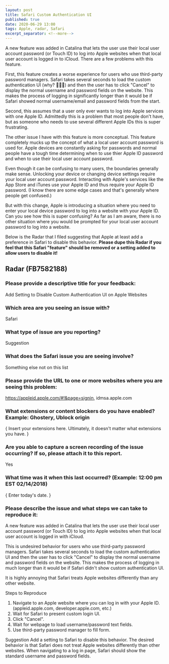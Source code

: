 ```yaml
---
layout: post
title: Safari Custom Authentication UI
published: true
date: 2020-06-29 13:00
tags: Apple, radar, Safari
excerpt_separator: <!--more-->
---
```


A new feature was added in Catalina that lets the user use their local user account password (or Touch ID) to log into Apple websites when that local user account is logged in to iCloud. There are a few problems with this feature.

<!--more-->

First, this feature creates a worse experience for users who use third-party password managers. Safari takes several seconds to load the custom authentication UI (why? 🤷🏼‍♂️) and then the user has to click "Cancel" to display the normal username and password fields on the website. This makes the process of logging in significantly longer than it would be if Safari showed normal username/email and password fields from the start.

Second, this assumes that a user only ever wants to log into Apple services with one Apple ID. Admittedly this is a problem that most people don't have, but as someone who needs to use several different Apple IDs this is super frustrating.

The other issue I have with this feature is more conceptual. This feature completely mucks up the concept of what a local user account password is used for. Apple devices are constantly asking for passwords and normal people have a tough time determining when to use thier Apple ID password and when to use their local user account password.

Even though it can be confusing to many users, the boundaries generally make sense. Unlocking your device or changing device settings require your local user account password. Interacting with Apple's services like the App Store and iTunes use your Apple ID and thus require your Apple ID password. (I know there are some edge cases and that's generally where people get confused.) 

But with this change, Apple is introducing a situation where you need to enter your local device password to log into a website with your Apple ID. Can you see how this is super confusing? As far as I am aware, there is no other situation where you would be prompted for your local user account password to log into a website.

Below is the Radar that I filed suggesting that Apple at least add a preference in Safari to disable this behavior. **Please dupe this Radar if you feel that this Safari "feature" should be removed or a setting added to allow users to disable it!**

## Radar (FB7582188)

### Please provide a descriptive title for your feedback:
Add Setting to Disable Custom Authentication UI on Apple Websites

### Which area are you seeing an issue with?
Safari

### What type of issue are you reporting?
Suggestion


### What does the Safari issue you are seeing involve?
Something else not on this list

### Please provide the URL to one or more websites where you are seeing this problem:
https://appleid.apple.com/#!&page=signin, idmsa.apple.com

### What extensions or content blockers do you have enabled? Example: Ghostery, Ublock origin
{ Insert your extensions here. Ultimately, it doesn't matter what extensions you have. }

### Are you able to capture a screen recording of the issue occurring? If so, please attach it to this report.
Yes

### What time was it when this last occurred? (Example: 12:00 pm EST 02/14/2018)
{ Enter today's date. }

### Please describe the issue and what steps we can take to reproduce it:

A new feature was added in Catalina that lets the user use their local user account password (or Touch ID) to log into Apple websites when that local user account is logged in with iCloud. 

This is undesired behavior for users who use third-party password managers. Safari takes several seconds to load the custom authentication UI and then the user has to click "Cancel" to display the normal username and password fields on the website. This makes the process of logging in much longer than it would be if Safari didn't show custom authentication UI.

It is highly annoying that Safari treats Apple websites differently than any other website.

Steps to Reproduce
1. Navigate to an Apple website where you can log in with your Apple ID. (appleid.apple.com, developer.apple.com, etc.)
2. Wait for Safari to present custom login UI.
3. Click "Cancel".
4. Wait for webpage to load username/password text fields.
5. Use third-party password manager to fill form.

Suggestion
Add a setting to Safari to disable this behavior. The desired behavior is that Safari does not treat Apple websites differently than other websites. When navigating to a log in page, Safari should show the standard username and password fields.